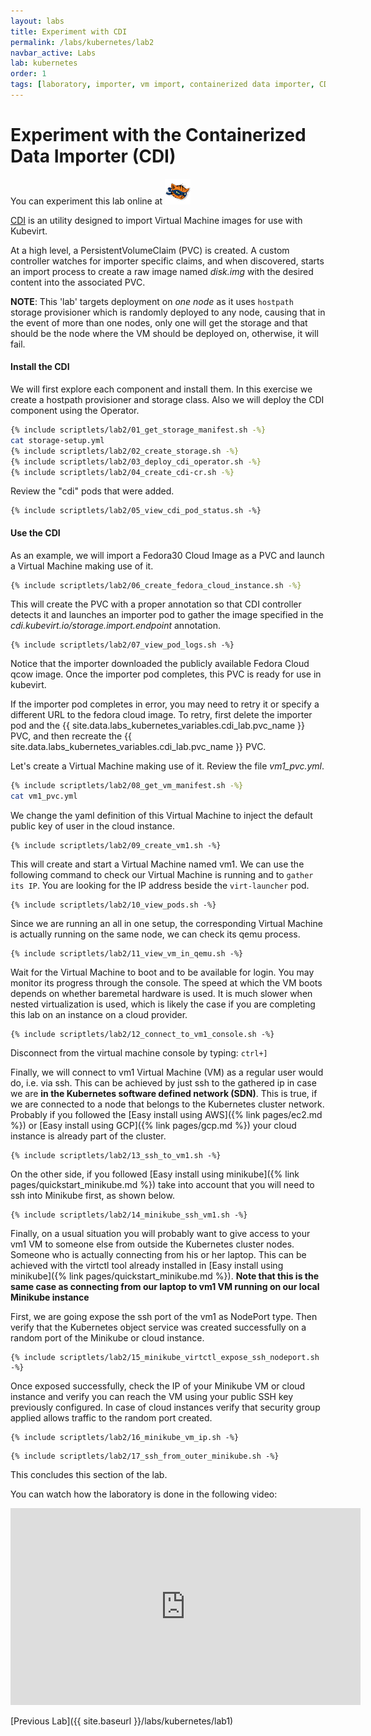 ```yaml
---
layout: labs
title: Experiment with CDI
permalink: /labs/kubernetes/lab2
navbar_active: Labs
lab: kubernetes
order: 1
tags: [laboratory, importer, vm import, containerized data importer, CDI, lab]
---
```


# Experiment with the Containerized Data Importer (CDI)

You can experiment this lab online at [![Katacoda](/assets/images/katacoda-logo.png)](https://katacoda.com/kubevirt/scenarios/kubevirt-cdi)

[CDI](https://github.com/kubevirt/containerized-data-importer) is an utility designed to import Virtual Machine images for use with Kubevirt.

At a high level, a PersistentVolumeClaim (PVC) is created. A custom controller watches for importer specific claims, and when discovered, starts an import process to create a raw image named _disk.img_ with the desired content into the associated PVC.

**NOTE**: This 'lab' targets deployment on _one node_ as it uses `hostpath` storage provisioner which is randomly deployed to any node, causing that in the event of more than one nodes, only one will get the storage and that should be the node where the VM should be deployed on, otherwise, it will fail.

#### Install the CDI

We will first explore each component and install them. In this exercise we create a hostpath provisioner and storage class. Also we will deploy the CDI component using the Operator.

```bash
{% include scriptlets/lab2/01_get_storage_manifest.sh -%}
cat storage-setup.yml
{% include scriptlets/lab2/02_create_storage.sh -%}
{% include scriptlets/lab2/03_deploy_cdi_operator.sh -%}
{% include scriptlets/lab2/04_create_cdi-cr.sh -%}
```

Review the "cdi" pods that were added.

```
{% include scriptlets/lab2/05_view_cdi_pod_status.sh -%}
```

#### Use the CDI

As an example, we will import a Fedora30 Cloud Image as a PVC and launch a Virtual Machine making use of it.

```bash
{% include scriptlets/lab2/06_create_fedora_cloud_instance.sh -%}
```

This will create the PVC with a proper annotation so that CDI controller detects it and launches an importer pod to gather the image specified in the _cdi.kubevirt.io/storage.import.endpoint_ annotation.

```
{% include scriptlets/lab2/07_view_pod_logs.sh -%}
```

Notice that the importer downloaded the publicly available Fedora Cloud qcow image. Once the importer pod completes, this PVC is ready for use in kubevirt.

If the importer pod completes in error, you may need to retry it or specify a different URL to the fedora cloud image. To retry, first delete the importer pod and the {{ site.data.labs_kubernetes_variables.cdi_lab.pvc_name }} PVC, and then recreate the {{ site.data.labs_kubernetes_variables.cdi_lab.pvc_name }} PVC.

Let's create a Virtual Machine making use of it. Review the file _vm1_pvc.yml_.

```bash
{% include scriptlets/lab2/08_get_vm_manifest.sh -%}
cat vm1_pvc.yml
```

We change the yaml definition of this Virtual Machine to inject the default public key of user in the cloud instance.

```
{% include scriptlets/lab2/09_create_vm1.sh -%}
```

This will create and start a Virtual Machine named vm1. We can use the following command to check our Virtual Machine is running and to `gather its IP`. You are looking for the IP address beside the `virt-launcher` pod.

```
{% include scriptlets/lab2/10_view_pods.sh -%}
```

Since we are running an all in one setup, the corresponding Virtual Machine is actually running on the same node, we can check its qemu process.

```
{% include scriptlets/lab2/11_view_vm_in_qemu.sh -%}
```

Wait for the Virtual Machine to boot and to be available for login. You may monitor its progress through the console. The speed at which the VM boots depends on whether baremetal hardware is used. It is much slower when nested virtualization is used, which is likely the case if you are completing this lab on an instance on a cloud provider.

```
{% include scriptlets/lab2/12_connect_to_vm1_console.sh -%}
```

Disconnect from the virtual machine console by typing: `ctrl+]`

Finally, we will connect to vm1 Virtual Machine (VM) as a regular user would do, i.e. via ssh. This can be achieved by just ssh to the gathered ip in case we are **in the Kubernetes software defined network (SDN)**. This is true, if we are connected to a node that belongs to the Kubernetes cluster network. Probably if you followed the [Easy install using AWS]({% link pages/ec2.md %}) or [Easy install using GCP]({% link pages/gcp.md %}) your cloud instance is already part of the cluster.

```
{% include scriptlets/lab2/13_ssh_to_vm1.sh -%}
```

On the other side, if you followed [Easy install using minikube]({% link pages/quickstart_minikube.md %}) take into account that you will need to ssh into Minikube first, as shown below.

```
{% include scriptlets/lab2/14_minikube_ssh_vm1.sh -%}
```

Finally, on a usual situation you will probably want to give access to your vm1 VM to someone else from outside the Kubernetes cluster nodes. Someone who is actually connecting from his or her laptop. This can be achieved with the virtctl tool already installed in [Easy install using minikube]({% link pages/quickstart_minikube.md %}). **Note that this is the same case as connecting from our laptop to vm1 VM running on our local Minikube instance**

First, we are going expose the ssh port of the vm1 as NodePort type. Then verify that the Kubernetes object service was created successfully on a random port of the Minikube or cloud instance.

```
{% include scriptlets/lab2/15_minikube_virtctl_expose_ssh_nodeport.sh -%}
```

Once exposed successfully, check the IP of your Minikube VM or cloud instance and verify you can reach the VM using your public SSH key previously configured. In case of cloud instances verify that security group applied allows traffic to the random port created.

```
{% include scriptlets/lab2/16_minikube_vm_ip.sh -%}
```

```
{% include scriptlets/lab2/17_ssh_from_outer_minikube.sh -%}
```

This concludes this section of the lab.

You can watch how the laboratory is done in the following video:

<iframe width="560" height="315" style="height: 315px" src="https://www.youtube.com/embed/ZHqcHbCxzYM" frameborder="0" allow="accelerometer; autoplay; encrypted-media; gyroscope; picture-in-picture" allowfullscreen></iframe>

[Previous Lab]({{ site.baseurl }}/labs/kubernetes/lab1)
